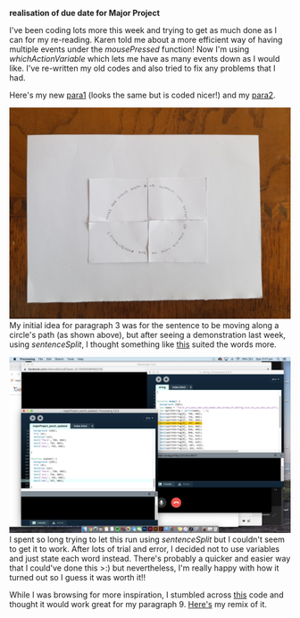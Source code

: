 **realisation of due date for Major Project**

I've been coding lots more this week and trying to get as much done as I can for my re-reading. Karen told me about a more efficient way of having multiple events under the *mousePressed* function! Now I'm using *whichActionVariable* which lets me have as many events down as I would like. I've re-written my old codes and also tried to fix any problems that I had. 

Here's my new [para1](https://robymanlongat.github.io/c0dewords/week09.5/majorProject_para1_updated) (looks the same but is coded nicer!) and my [para2](https://robymanlongat.github.io/c0dewords/week09.5/majorProject_para2_updated).

![](5.jpg)
My initial idea for paragraph 3 was for the sentence to be moving along a circle's path (as shown above), but after seeing a demonstration last week, using *sentenceSplit*, I thought something like [this](https://robymanlongat.github.io/c0dewords/week09.5/majorProject_para3_updated) suited the words more. 

![](string.png)
I spent so long trying to let this run using *sentenceSplit* but I couldn't seem to get it to work. After lots of trial and error, I decided not to use variables and just state each word instead. There's probably a quicker and easier way that I could've done this >:) but nevertheless, I'm really happy with how it turned out so I guess it was worth it!!

While I was browsing for more inspiration, I stumbled across [this](https://editor.p5js.org/doubleshow/sketches/BJdU6tFSM) code and thought it would work great for my paragraph 9. [Here's](https://robymanlongat.github.io/c0dewords/week09.5/majorProject_para9) my remix of it.

